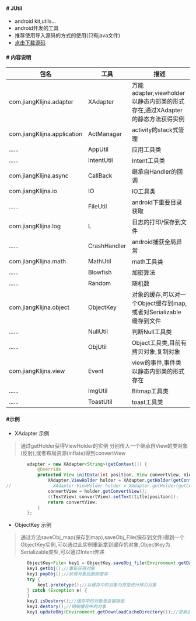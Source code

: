 
#### # JUtil

- android kit,utils...
- android开发的工具
- 推荐使用导入源码的方式的使用(只有java文件)
- [点击下载源码](https://raw.githubusercontent.com/JiangKlijna/JUtil/master/library.tar.gz)

#### # 内容说明

包名|工具|描述
----|----|----
com.jiangKlijna.adapter|XAdapter|万能adapter,viewholder以静态内部类的形式存在,通过XAdapter的静态方法获得实例
com.jiangKlijna.application|ActManager|activity的stack式管理
......|AppUtil|应用工具类
......|IntentUtil|Intent工具类
com.jiangKlijna.async|CallBack|继承自Handler的回调
com.jiangKlijna.io|IO|IO工具类
......|FileUtil|android下重要目录获取
com.jiangKlijna.log|L|日志的打印/保存到文件
......|CrashHandler|android捕获全局异常
com.jiangKlijna.math|MathUtil|math工具类
......|Blowfish|加密算法
......|Random|随机数
com.jiangKlijna.object|ObjectKey|对象的缓存,可以对一个Object缓存到map,或者对Serializable缓存到文件
......|NullUtil|判断Null工具类
......|ObjUtil|Object工具类,目前有拷贝对象,复制对象
com.jiangKlijna.view|Event|view的事件,事件类以静态内部类的形式存在
......|ImgUtil|Bitmap工具类
......|ToastUtil|toast工具类

#### #示例
 - XAdapter 示例
> 通过getHolder获得ViewHolder的实例
分别传入一个继承自View的类对象(反射),或者布局资源(inflate)得到convertView
```java
        adapter = new XAdapter<String>(getContext()) {
            @Override
            protected View initData(int position, View convertView, ViewGroup parent) {
                XAdapter.ViewHolder holder = XAdapter.getHolder(getContext(), convertView, TextView.class, position);
//                XAdapter.ViewHolder holder = XAdapter.getHolder(getContext(), convertView, parent, R.layout.text_item, position);
                convertView = holder.getConvertView();
                ((TextView) convertView).setText(title[position]);
                return convertView;
            }
        };
```
- ObjectKey 示例
> 通过方法saveObj_map(保存到map),saveObj_File(保存到文件)得到一个ObjectKey实例,可以通过此实例重新拿到缓存的对象,ObjectKey为Serializable类型,可以通过Intent传递
```java
        ObjectKey<File> key1 = ObjectKey.saveObj_file(Environment.getDataDirectory());
        key1.getObj();//重新获得对象
        key1.popObj();//获得对象后删除缓存
        try {
            key1.prototype();//以缓存中的对象为原型进行拷贝对象
        } catch (Exception e) {
        }
        key1.isDestory();//缓存中的对象是否被销毁
        key1.destory();//销毁缓存中的对象
        key1.updateObj(Environment.getDownloadCacheDirectory());//更新此key所缓存的对象
```
